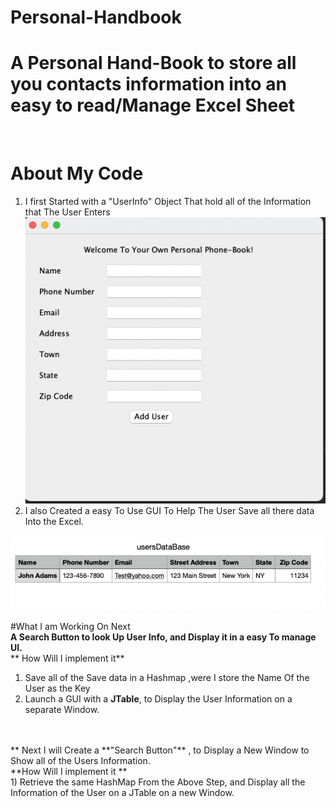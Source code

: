# Personal-Handbook
<h1> A Personal Hand-Book to store all you contacts information into an easy to read/Manage Excel Sheet</h1><br />

# About My Code<br />
1) I first Started with a "UserInfo" Object That hold all of the Information that The User Enters<br />
 <img src="Screen-Shots/Screen Shot 2021-10-05 at 9.10.25 PM.png" /><br />
2) I also Created a easy To Use GUI To Help The User Save all there data Into the Excel.<br />

<img src="Screen-Shots/Screen Shot 2021-10-05 at 9.11.42 PM.png" /><br />

#What I am Working On Next<br />
**A Search Button to look Up User Info, and Display it in a easy To manage UI.**<br />
** How Will I implement it**<br />
1) Save all of the Save data in a Hashmap ,were I store the Name Of the User as the Key<br />
2) Launch a GUI with a ****JTable****, to Display the User Information on a separate Window.<br />

<br />
<br />
** Next I will Create a **"Search Button"** , to Display a New Window to Show all of the Users Information.<br />
**How Will I implement it **<br />
1) Retrieve the same HashMap From the Above Step, and Display all the Information of the User on a JTable on a new Window. <br />
